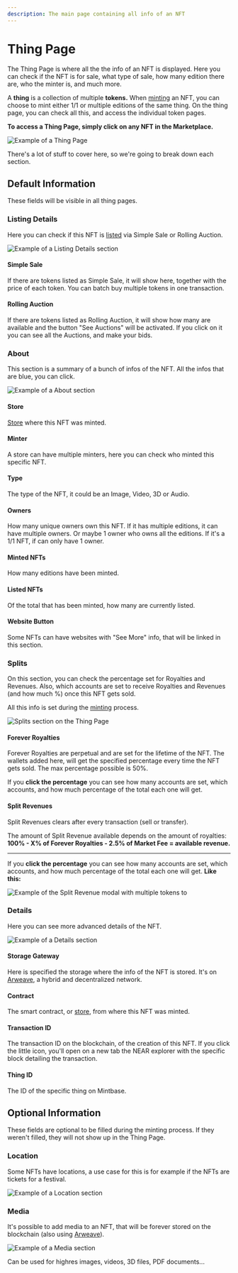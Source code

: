 ```yaml
---
description: The main page containing all info of an NFT
---
```


# Thing Page

The Thing Page is where all the the info of an NFT is displayed. Here you can check if the NFT is for sale, what type of sale, how many edition there are, who the minter is, and much more.



A **thing** is a collection of multiple **tokens.** When [minting](../creating/minting/minting-nfts.md) an NFT, you can choose to mint either 1/1 or multiple editions of the same thing. On the thing page, you can check all this, and access the individual token pages.



**To access a Thing Page, simply click on any NFT in the Marketplace.**

![Example of a Thing Page](<../.gitbook/assets/Screenshot 2022-05-10 at 11.43.05.png>)

There's a lot of stuff to cover here, so we're going to break down each section.

## Default Information

These fields will be visible in all thing pages.



### Listing Details

Here you can check if this NFT is [listed](../creating/minting/listing-nfts.md) via Simple Sale or Rolling Auction.

![Example of a Listing Details section](<../.gitbook/assets/Screenshot 2022-05-10 at 17.41.20.png>)

#### Simple Sale

If there are tokens listed as Simple Sale, it will show here, together with the price of each token. You can batch buy multiple tokens in one transaction.

#### Rolling Auction

If there are tokens listed as Rolling Auction, it will show how many are available and the button "See Auctions" will be activated. If you click on it you can see all the Auctions, and make your bids.



### About

This section is a summary of a bunch of infos of the NFT. All the infos that are blue, you can click.

![Example of a About section](<../.gitbook/assets/Screenshot 2022-05-10 at 17.41.28.png>)

#### **Store**

[Store](../creating/store/) where this NFT was minted.

#### **Minter**

A store can have multiple minters, here you can check who minted this specific NFT.

#### **Type**

The type of the NFT, it could be an Image, Video, 3D or Audio.

#### **Owners**

How many unique owners own this NFT. If it has multiple editions, it can have multiple owners. Or maybe 1 owner who owns all the editions. If it's a 1/1 NFT, if can only have 1 owner.

#### **Minted NFTs**

How many editions have been minted.

#### **Listed NFTs**

Of the total that has been minted, how many are currently listed.

#### **Website Button**

Some NFTs can have websites with "See More" info, that will be linked in this section.



### Splits

On this section, you can check the percentage set for Royalties and Revenues. Also, which accounts are set to receive Royalties and Revenues (and how much %) once this NFT gets sold.

All this info is set during the [minting](../creating/minting/minting-nfts.md) process.



![Splits section on the Thing Page](<../.gitbook/assets/Screenshot 2022-05-20 at 10.53.08.png>)

#### **Forever Royalties**

Forever Royalties are perpetual and are set for the lifetime of the NFT. The wallets added here, will get the specified percentage every time the NFT gets sold. The max percentage possible is 50%.

If you **click the percentage** you can see how many accounts are set, which accounts, and how much percentage of the total each one will get.



#### **Split Revenues**

Split Revenues clears after every transaction (sell or transfer).

The amount of Split Revenue available depends on the amount of royalties: **100% - X% of Forever Royalties - 2.5% of Market Fee = available revenue.**

****

If you **click the percentage** you can see how many accounts are set, which accounts, and how much percentage of the total each one will get. **Like this:**



![Example of the Split Revenue modal with multiple tokens to](<../.gitbook/assets/Screenshot 2022-05-20 at 11.09.05.png>)

### **Details**

Here you can see more advanced details of the NFT.

![Example of a Details section](<../.gitbook/assets/Screenshot 2022-05-10 at 17.21.23.png>)

#### **Storage Gateway**

Here is specified the storage where the info of the NFT is stored. It's on [Arweave](https://www.arweave.org/), a hybrid and decentralized network.

#### **Contract**

The smart contract, or [store](../creating/store/), from where this NFT was minted.

#### **Transaction ID**

The transaction ID on the blockchain, of the creation of this NFT. If you click the little icon, you'll open on a new tab the NEAR explorer with the specific block detailing the transaction.

#### **Thing ID**

The ID of the specific thing on Mintbase.



## Optional Information

These fields are optional to be filled during the minting process. If they weren't filled, they will not show up in the Thing Page.



### Location

Some NFTs have locations, a use case for this is for example if the NFTs are tickets for a festival.

![Example of a Location section](<../.gitbook/assets/Screenshot 2022-05-10 at 17.28.51.png>)



### Media

It's possible to add media to an NFT, that will be forever stored on the blockchain (also using [Arweave](https://www.arweave.org/)).

![Example of a Media section](<../.gitbook/assets/Screenshot 2022-05-10 at 17.29.17.png>)

Can be used for highres images, videos, 3D files, PDF documents...



